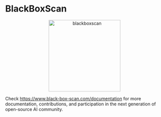 # BlackBoxScan
<div align="center">
  <img width="228" alt="blackboxscan" src="https://github.com/user-attachments/assets/2cb1b82c-137b-414f-be74-8b84ca4cf100">
</div>


Check https://www.black-box-scan.com/documentation for more documentation, contributions, and participation in the next generation of open-source AI community.

